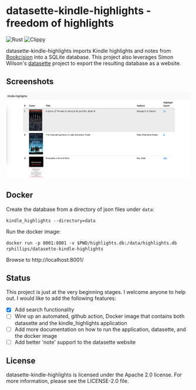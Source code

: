 # datasette-kindle-highlights - freedom of highlights

![Rust](https://github.com/rphillips/datasette-kindle-highlights/workflows/Rust/badge.svg) ![Clippy](https://github.com/rphillips/datasette-kindle-highlights/workflows/Clippy/badge.svg)

datasette-kindle-highlights imports Kindle highlights and notes from [Bookcision](https://readwise.io/bookcision) into a SQLite database. This project also leverages Simon Wilson's [datasette](https://github.com/simonw/datasette) project to export the resulting database as a website. 

## Screenshots

![](https://raw.githubusercontent.com/rphillips/datasette-kindle-highlights/screenshots/screenshot1.png)

## Docker

Create the database from a directory of json files under `data`:

```
kindle_highlights --directory=data
```

Run the docker image:

```
docker run -p 8001:8001 -v $PWD/highlights.db:/data/highlights.db rphillips/datasette-kindle-highlights
```

Browse to http://localhost:8001/

## Status

This project is just at the very beginning stages. I welcome anyone to help out. I would like to add the following features:

- [x] Add search functionality
- [ ] Wire up an automated, github action, Docker image that contains both datasette and the kindle_highlights application
- [ ] Add more documentation on how to run the application, datasette, and the docker image
- [ ] Add better 'note' support to the datasette website

## License

datasette-kindle-highlights is licensed under the Apache 2.0 license. For more information, please see the LICENSE-2.0 file.
